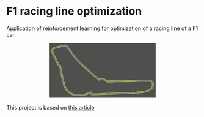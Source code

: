 # F1 racing line optimization

Application of reinforcement learning for optimization of a racing line of a F1 car.

<p align="center">
  <img width="55%" src="https://github.com/KGolemo/f1-racing-line-optimization/blob/main/media/rlo.gif"><br>
</p>

This project is based on [this article](https://towardsdatascience.com/ultimate-guide-for-reinforced-learning-part-1-creating-a-game-956f1f2b0a91)